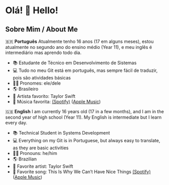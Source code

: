 # Olá! 👋 Hello!

## Sobre Mim / About Me

🇧🇷 **Português**
Atualmente tenho 16 anos (17 em alguns meses), estou atualmente no segundo ano do ensino médio (Year 11), e meu inglês é intermediário mas aprendo todo dia.

- 📚 Estudante de Técnico em Desenvolvimento de Sistemas
- 💻 Tudo no meu Git está em português, mas sempre fácil de traduzir, pois são atividades básicas
- 👨‍💼 Pronomes: ele/dele
- 🌎 Brasileiro
- 🎤 Artista favorito: Taylor Swift
- 🎵 Música favorita: [(Spotify)](https://open.spotify.com/track/07NxDD1iKCHbAldceD7QLP?autoplay=true) ([Apple Music](https://music.apple.com/br/album/this-is-why-we-cant-have-nice-things/1445765846?i=1445766358))

🇬🇧 **English**
I am currently 16 years old (17 in a few months), and I am in the second year of high school (Year 11). My English is intermediate but I learn every day.

- 📚 Technical Student in Systems Development
- 💻 Everything on my Git is in Portuguese, but always easy to translate, as they are basic activities
- 👨‍💼 Pronouns: he/him
- 🌎 Brazilian
- 🎤 Favorite artist: Taylor Swift
- 🎵 Favorite song: This Is Why We Can’t Have Nice Things [(Spotify)](https://open.spotify.com/track/07NxDD1iKCHbAldceD7QLP?autoplay=true) ([Apple Music](https://music.apple.com/br/album/this-is-why-we-cant-have-nice-things/1445765846?i=1445766358))

